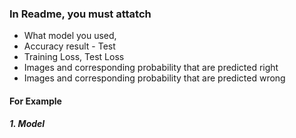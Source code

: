 ### In Readme, you must attatch
- What model you used,
- Accuracy result - Test 
- Training Loss, Test Loss 
- Images and corresponding probability that are predicted right
- Images and corresponding probability that are predicted wrong 

#### For Example
##### 1. Model 

